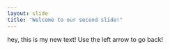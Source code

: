 ```yaml
---
layout: slide
title: "Welcome to our second slide!"
---
```

hey, this is my new text! 
Use the left arrow to go back!

